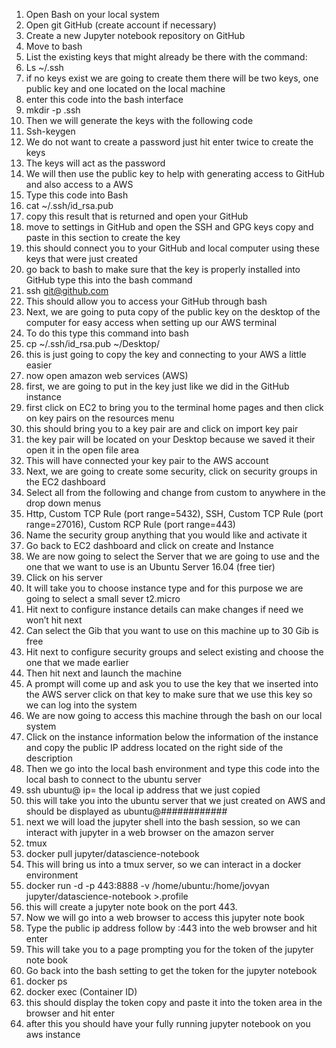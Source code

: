 1.	Open Bash on your local system
2.	Open git GitHub (create account if necessary) 
3.	Create a new Jupyter notebook repository on GitHub
4.	Move to bash 
5.	List the existing keys that might already be there with the command:
6.	Ls ~/.ssh
7.	if no keys exist we are going to create them there will be two keys, one public key and one located on the local machine
8.	enter this code into the bash interface
9.  mkdir -p .ssh
10.	Then we will generate the keys with the following code 
11.	Ssh-keygen
12.	We do not want to create a password just hit enter twice to create the keys
13.	The keys will act as the password
14.	We will then use the public key to help with generating access to GitHub and also access to a AWS 
15.	Type this code into Bash
16. cat ~/.ssh/id_rsa.pub
17.	copy this result that is returned and open your GitHub 
18.	move to settings in GitHub and open the SSH and GPG keys copy and paste in this section to create the key
19.	this should connect you to your GitHub and local computer using these keys that were just created
20.	go back to bash to make sure that the key is properly installed into GitHub type this into the bash command
21.	ssh git@github.com
22.	This should allow you to access your GitHub through  bash 
23.	Next, we are going to puta copy of the public key on the desktop of the computer for easy access when setting up our AWS terminal
24.	To do this type this command into bash
25.	cp ~/.ssh/id_rsa.pub ~/Desktop/
26.	this is just going to copy the key and connecting to your AWS a little easier
27.	now open amazon web services (AWS)
28.	first, we are going to put in the key just like we did in the GitHub instance
29.	first click on EC2 to bring you to the terminal home pages and then click on key pairs on the resources menu
30.	this should bring you to a key pair are and click on import key pair 
31.	the key pair will be located on your Desktop because we saved it their open it in the open file area
32.	This will have connected your key pair to the AWS account
33.	Next, we are going to create some security, click on security groups in the EC2 dashboard
34.	Select all from the following and change from custom to anywhere  in the drop down menus
35.	Http, Custom TCP Rule (port range=5432), SSH, Custom TCP Rule (port range=27016), Custom RCP Rule (port range=443)
36.	Name the security group anything that you would like and activate it
37.	Go back to EC2 dashboard and click on create and Instance 
38.	We are now going to select the Server that we are going to use and the one that we want to use is an Ubuntu Server 16.04 (free tier) 
39.	Click on his server
40.	It will take you to choose instance type and for this purpose we are going to select a small sever t2.micro
41.	Hit next to configure instance details can make changes if need we won’t hit next
42.	Can select the Gib that you want to use on this machine up to 30 Gib is free 
43.	Hit next to configure security groups and select existing and choose the one that we made earlier
44.	Then hit next and launch the machine 
45.	A prompt will come up and ask you to use the key that we inserted into the AWS server click on that key to make sure that we use this key so we can log into the system
46.	We are now going to access this machine through the bash on our local system
47.	Click on the instance information below the information of the instance and copy the public IP address located on the right side of the description
48.	 Then we go into the local bash environment and type this code into the local bash to connect to the ubuntu server 
49.	ssh ubuntu@ <ip> ip= the local ip address that we just copied
50.	this will take you into the ubuntu server that we just created on AWS and should be displayed as ubuntu@############
51.	next we will load the jupyter shell into the bash session, so we can interact with jupyter in a web browser on the amazon server
52.	tmux 
53.	docker pull jupyter/datascience-notebook
54.	This will bring us into a tmux server, so we can interact in a docker environment
55.	docker run -d -p 443:8888 -v /home/ubuntu:/home/jovyan jupyter/datascience-notebook >.profile
56.	this will create a jupyter note book on the port 443. 
57.	Now we will go into a web browser to access this jupyter note book 
58.	Type the public ip address follow by :443 into the web browser and hit enter
59.	This will take you to a page prompting you for the token of the jupyter note book
60.	Go back into the bash setting to get the token for the jupyter notebook
61.	docker ps 
62.	docker exec (Container ID)
63.	this should display the token copy and paste it into the token area in the browser and hit enter
64.	after this you should have your fully running jupyter notebook on you aws instance
